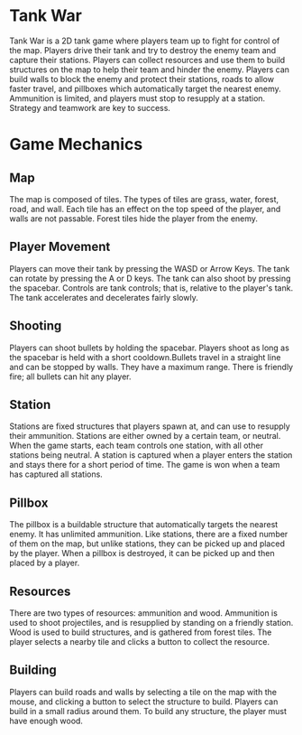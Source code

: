 # Tank War

Tank War is a 2D tank game where players team up to fight for control of the map. Players drive their tank and try to destroy the enemy team and capture their stations. Players can collect resources and use them to build structures on the map to help their team and hinder the enemy. Players can build walls to block the enemy and protect their stations, roads to allow faster travel, and pillboxes which automatically target the nearest enemy. Ammunition is limited, and players must stop to resupply at a station. Strategy and teamwork are key to success.

# Game Mechanics

## Map

The map is composed of tiles. The types of tiles are grass, water, forest, road, and wall. Each tile has an effect on the top speed of the player, and walls are not passable. Forest tiles hide the player from the enemy.

## Player Movement

Players can move their tank by pressing the WASD or Arrow Keys. The tank can rotate by pressing the A or D keys. The tank can also shoot by pressing the spacebar. Controls are tank controls; that is, relative to the player's tank. The tank accelerates and decelerates fairly slowly. 

## Shooting

Players can shoot bullets by holding the spacebar. Players shoot as long as the spacebar is held with a short cooldown.Bullets travel in a straight line and can be stopped by walls. They have a maximum range. There is friendly fire; all bullets can hit any player.

## Station

Stations are fixed structures that players spawn at, and can use to resupply their ammunition. Stations are either owned by a certain team, or neutral. When the game starts, each team controls one station, with all other stations being neutral. A station is captured when a player enters the station and stays there for a short period of time. The game is won when a team has captured all stations.

## Pillbox

The pillbox is a buildable structure that automatically targets the nearest enemy. It has unlimited ammunition. Like stations, there are a fixed number of them on the map, but unlike stations, they can be picked up and placed by the player. When a pillbox is destroyed, it can be picked up and then placed by a player.

## Resources

There are two types of resources: ammunition and wood. Ammunition is used to shoot projectiles, and is resupplied by standing on a friendly station. Wood is used to build structures, and is gathered from forest tiles. The player selects a nearby tile and clicks a button to collect the resource.

## Building

Players can build roads and walls by selecting a tile on the map with the mouse, and clicking a button to select the structure to build. Players can build in a small radius around them. To build any structure, the player must have enough wood. 
